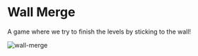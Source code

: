 # Wall Merge

A game where we try to finish the levels by sticking to the wall!

![wall-merge](https://github.com/berkcannbayramm/wall-merge/assets/40321995/63a10a2b-9dcb-41f6-ab4c-b2288f6faf86)
